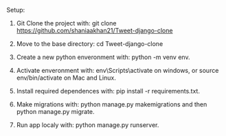 Setup:

1. Git Clone the project with: git clone https://github.com/shaniaakhan21/Tweet-django-clone

2. Move to the base directory: cd Tweet-django-clone

3. Create a new python enveronment with: python -m venv env.

4. Activate enveronment with: env\Scripts\activate on windows, or source env/bin/activate on Mac and Linux.

5. Install required dependences with: pip install -r requirements.txt.

6. Make migrations with: python manage.py makemigrations and then python manage.py migrate.

7. Run app localy with: python manage.py runserver.

